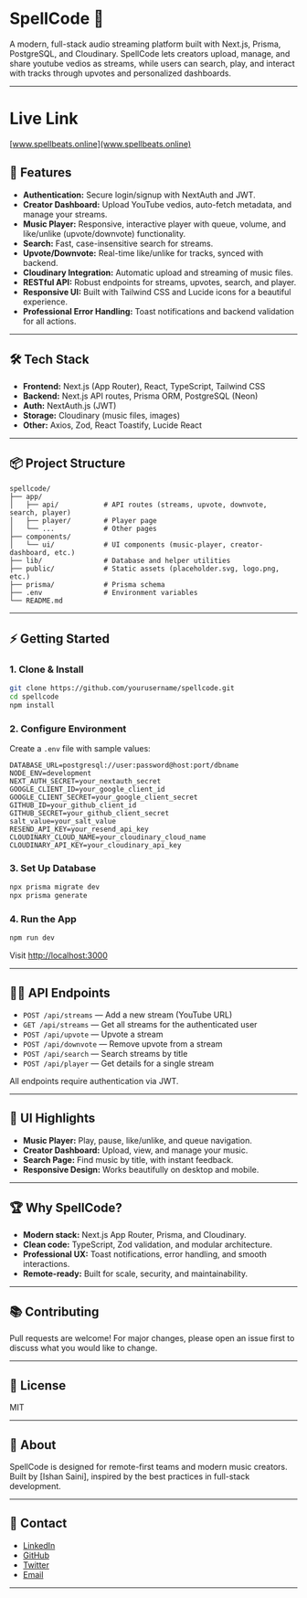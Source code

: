 # SpellCode 🎵

A modern, full-stack audio streaming platform built with Next.js, Prisma, PostgreSQL, and Cloudinary. SpellCode lets creators upload, manage, and share youtube vedios as streams, while users can search, play, and interact with tracks through upvotes and personalized dashboards.

---

# Live Link

[www.spellbeats.online](www.spellbeats.online)

## 🚀 Features

- **Authentication:** Secure login/signup with NextAuth and JWT.
- **Creator Dashboard:** Upload YouTube vedios, auto-fetch metadata, and manage your streams.
- **Music Player:** Responsive, interactive player with queue, volume, and like/unlike (upvote/downvote) functionality.
- **Search:** Fast, case-insensitive search for streams.
- **Upvote/Downvote:** Real-time like/unlike for tracks, synced with backend.
- **Cloudinary Integration:** Automatic upload and streaming of music files.
- **RESTful API:** Robust endpoints for streams, upvotes, search, and player.
- **Responsive UI:** Built with Tailwind CSS and Lucide icons for a beautiful experience.
- **Professional Error Handling:** Toast notifications and backend validation for all actions.

---

## 🛠️ Tech Stack

- **Frontend:** Next.js (App Router), React, TypeScript, Tailwind CSS
- **Backend:** Next.js API routes, Prisma ORM, PostgreSQL (Neon)
- **Auth:** NextAuth.js (JWT)
- **Storage:** Cloudinary (music files, images)
- **Other:** Axios, Zod, React Toastify, Lucide React

---

## 📦 Project Structure

```
spellcode/
├── app/
│   ├── api/           # API routes (streams, upvote, downvote, search, player)
│   ├── player/        # Player page
│   └── ...            # Other pages
├── components/
│   └── ui/            # UI components (music-player, creator-dashboard, etc.)
├── lib/               # Database and helper utilities
├── public/            # Static assets (placeholder.svg, logo.png, etc.)
├── prisma/            # Prisma schema
├── .env               # Environment variables
└── README.md
```

---

## ⚡ Getting Started

### 1. Clone & Install

```bash
git clone https://github.com/yourusername/spellcode.git
cd spellcode
npm install
```

### 2. Configure Environment

Create a `.env` file with sample values:

```env
DATABASE_URL=postgresql://user:password@host:port/dbname
NODE_ENV=development
NEXT_AUTH_SECRET=your_nextauth_secret
GOOGLE_CLIENT_ID=your_google_client_id
GOOGLE_CLIENT_SECRET=your_google_client_secret
GITHUB_ID=your_github_client_id
GITHUB_SECRET=your_github_client_secret
salt_value=your_salt_value
RESEND_API_KEY=your_resend_api_key
CLOUDINARY_CLOUD_NAME=your_cloudinary_cloud_name
CLOUDINARY_API_KEY=your_cloudinary_api_key
```

### 3. Set Up Database

```bash
npx prisma migrate dev
npx prisma generate
```

### 4. Run the App

```bash
npm run dev
```

Visit [http://localhost:3000](http://localhost:3000)

---

## 🧑‍💻 API Endpoints

- `POST /api/streams` — Add a new stream (YouTube URL)
- `GET /api/streams` — Get all streams for the authenticated user
- `POST /api/upvote` — Upvote a stream
- `POST /api/downvote` — Remove upvote from a stream
- `POST /api/search` — Search streams by title
- `POST /api/player` — Get details for a single stream

All endpoints require authentication via JWT.

---

## 🎨 UI Highlights

- **Music Player:** Play, pause, like/unlike, and queue navigation.
- **Creator Dashboard:** Upload, view, and manage your music.
- **Search Page:** Find music by title, with instant feedback.
- **Responsive Design:** Works beautifully on desktop and mobile.

---

## 🏆 Why SpellCode?

- **Modern stack:** Next.js App Router, Prisma, and Cloudinary.
- **Clean code:** TypeScript, Zod validation, and modular architecture.
- **Professional UX:** Toast notifications, error handling, and smooth interactions.
- **Remote-ready:** Built for scale, security, and maintainability.

---

## 📚 Contributing

Pull requests are welcome! For major changes, please open an issue first to discuss what you would like to change.

---

## 📝 License

MIT

---

## 💼 About

SpellCode is designed for remote-first teams and modern music creators.  
Built by [Ishan Saini], inspired by the best practices in full-stack development.

---

## 📮 Contact

- [LinkedIn](www.linkedin.com/in/ishan-saini-49b6842a6)
- [GitHub](https://github.com/Webdev-Ishan)
- [Twitter](https://x.com/saini_isha57790)
- [Email](mailto:ishansaini0105@gmail.com)

---


